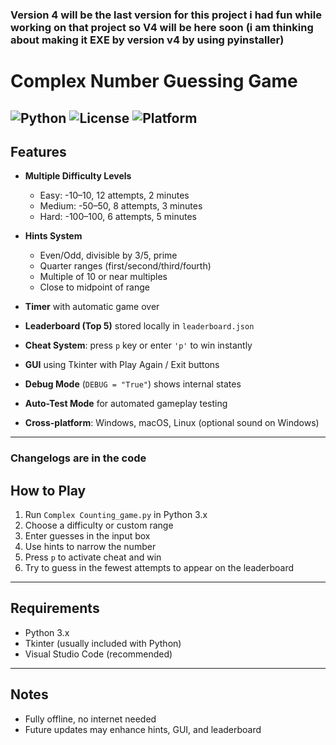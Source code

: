 ### Version 4 will be the last version for this project i had fun while working on that project so V4 will be here soon (i am thinking about making it EXE by version v4 by using pyinstaller)
# Complex Number Guessing Game

![Python](https://img.shields.io/badge/Python-3.x-blue)
![License](https://img.shields.io/badge/License-MIT-green)
![Platform](https://img.shields.io/badge/Platform-Cross--Platform-orange)
---

## Features

- **Multiple Difficulty Levels**  
  - Easy: -10–10, 12 attempts, 2 minutes  
  - Medium: -50–50, 8 attempts, 3 minutes  
  - Hard: -100–100, 6 attempts, 5 minutes  

- **Hints System**  
  - Even/Odd, divisible by 3/5, prime  
  - Quarter ranges (first/second/third/fourth)  
  - Multiple of 10 or near multiples  
  - Close to midpoint of range  

- **Timer** with automatic game over  
- **Leaderboard (Top 5)** stored locally in `leaderboard.json`  
- **Cheat System**: press `p` key or enter `'p'` to win instantly  
- **GUI** using Tkinter with Play Again / Exit buttons  
- **Debug Mode** (`DEBUG = "True"`) shows internal states  
- **Auto-Test Mode** for automated gameplay testing  
- **Cross-platform**: Windows, macOS, Linux (optional sound on Windows)

---
### Changelogs are in the code

## How to Play

1. Run `Complex Counting_game.py` in Python 3.x  
2. Choose a difficulty or custom range  
3. Enter guesses in the input box  
4. Use hints to narrow the number  
5. Press `p` to activate cheat and win  
6. Try to guess in the fewest attempts to appear on the leaderboard  

---

## Requirements

- Python 3.x  
- Tkinter (usually included with Python)  
- Visual Studio Code (recommended)

---

## Notes

- Fully offline, no internet needed  
- Future updates may enhance hints, GUI, and leaderboard
